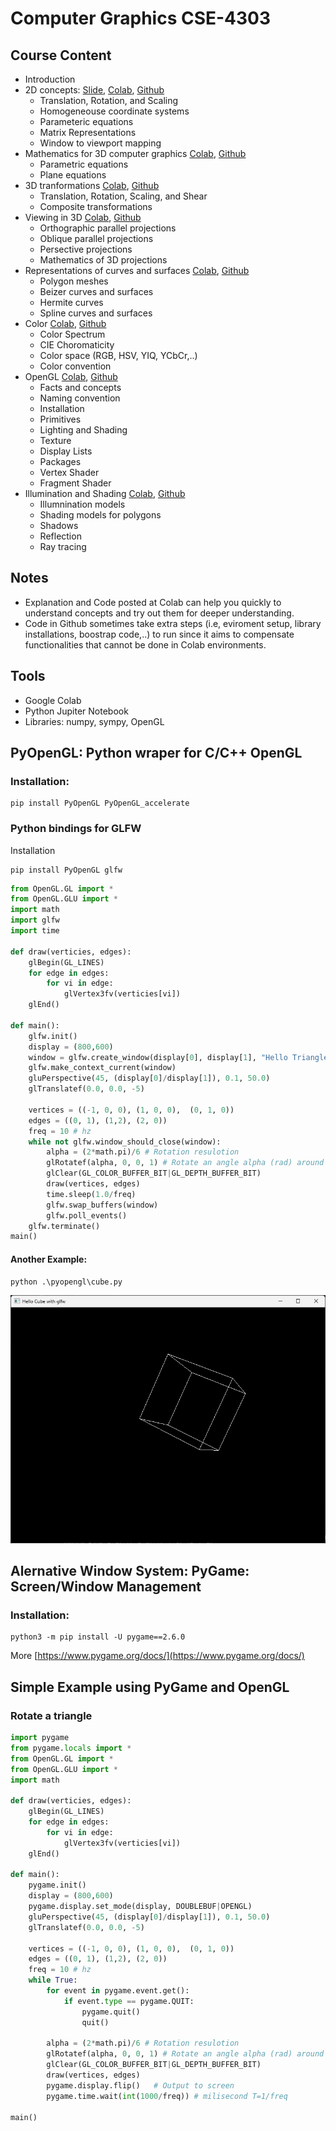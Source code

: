 # Computer Graphics CSE-4303
## Course Content
- Introduction 
- 2D concepts: [Slide](https://docs.google.com/presentation/d/1MGNEji7kmpE-0jM3T6DxQ9CYCXuhZqKqRJTtthco2Rg/edit?usp=sharing), [Colab](https://drive.google.com/file/d/1-xK6s2QdkULekYM8QJHcPT3pVwUFGwiM/view?usp=sharing), [Github](./lectures/w01_transformation_2D.ipynb)
    - Translation, Rotation, and Scaling
    - Homogeneouse coordinate systems
    - Parameteric equations
    - Matrix Representations
    - Window to viewport mapping
- Mathematics for 3D computer graphics [Colab](), [Github]()
    - Parametric equations
    - Plane equations
- 3D tranformations  [Colab](), [Github]()
    - Translation, Rotation, Scaling, and Shear
    - Composite transformations
- Viewing in 3D [Colab](), [Github]()
    - Orthographic parallel projections
    - Oblique parallel projections
    - Persective projections
    - Mathematics of 3D projections
- Representations of curves and surfaces [Colab](), [Github]()
    - Polygon meshes
    - Beizer curves and surfaces
    - Hermite curves
    - Spline curves and surfaces
- Color [Colab](), [Github]()
    - Color Spectrum
    - CIE Choromaticity
    - Color space (RGB, HSV, YIQ, YCbCr,..)
    - Color convention
- OpenGL [Colab](), [Github]()
    - Facts and concepts
    - Naming convention
    - Installation
    - Primitives
    - Lighting and Shading
    - Texture
    - Display Lists
    - Packages
    - Vertex Shader
    - Fragment Shader
- Illumination and Shading [Colab](), [Github]()
    - Illumnination models
    - Shading models for polygons
    - Shadows
    - Reflection
    - Ray tracing

## Notes
- Explanation and Code posted at Colab can help you quickly to understand concepts and try out them for deeper understanding.
- Code in Github sometimes take extra steps (i.e, eviroment setup, library installations, boostrap code,..) to run since it aims to compensate functionalities that cannot be done in Colab environments. 

## Tools
- Google Colab
- Python Jupiter Notebook
- Libraries: numpy, sympy, OpenGL

## PyOpenGL: Python wraper for C/C++ OpenGL
### Installation:
```
pip install PyOpenGL PyOpenGL_accelerate
```

###  Python bindings for GLFW
Installation
```
pip install PyOpenGL glfw
```

``` python
from OpenGL.GL import *
from OpenGL.GLU import *
import math
import glfw
import time

def draw(verticies, edges):
    glBegin(GL_LINES)
    for edge in edges:
        for vi in edge:
            glVertex3fv(verticies[vi])
    glEnd()

def main():
    glfw.init()
    display = (800,600)
    window = glfw.create_window(display[0], display[1], "Hello Triangle with glfw", None, None)
    glfw.make_context_current(window)
    gluPerspective(45, (display[0]/display[1]), 0.1, 50.0)
    glTranslatef(0.0, 0.0, -5)
    
    vertices = ((-1, 0, 0), (1, 0, 0),  (0, 1, 0))
    edges = ((0, 1), (1,2), (2, 0))
    freq = 10 # hz
    while not glfw.window_should_close(window):
        alpha = (2*math.pi)/6 # Rotation resulotion
        glRotatef(alpha, 0, 0, 1) # Rotate an angle alpha (rad) around vector(0, 0, 1) 
        glClear(GL_COLOR_BUFFER_BIT|GL_DEPTH_BUFFER_BIT)
        draw(vertices, edges)
        time.sleep(1.0/freq)
        glfw.swap_buffers(window)
        glfw.poll_events()
    glfw.terminate()
main()
```

#### Another Example:
```
python .\pyopengl\cube.py
```
![](./images/3dcube_lines.png)

## Alernative Window System: PyGame: Screen/Window Management
### Installation:
```
python3 -m pip install -U pygame==2.6.0
```
More [https://www.pygame.org/docs/](https://www.pygame.org/docs/)

## Simple Example using PyGame and OpenGL
### Rotate a triangle
``` python
import pygame
from pygame.locals import *
from OpenGL.GL import *
from OpenGL.GLU import *
import math

def draw(verticies, edges):
    glBegin(GL_LINES)
    for edge in edges:
        for vi in edge:
            glVertex3fv(verticies[vi])
    glEnd()

def main():
    pygame.init()
    display = (800,600)
    pygame.display.set_mode(display, DOUBLEBUF|OPENGL)
    gluPerspective(45, (display[0]/display[1]), 0.1, 50.0)
    glTranslatef(0.0, 0.0, -5)
    
    vertices = ((-1, 0, 0), (1, 0, 0),  (0, 1, 0))
    edges = ((0, 1), (1,2), (2, 0))
    freq = 10 # hz
    while True:
        for event in pygame.event.get():
            if event.type == pygame.QUIT:
                pygame.quit()
                quit()
                
        alpha = (2*math.pi)/6 # Rotation resulotion
        glRotatef(alpha, 0, 0, 1) # Rotate an angle alpha (rad) around vector(0, 0, 1) 
        glClear(GL_COLOR_BUFFER_BIT|GL_DEPTH_BUFFER_BIT)
        draw(vertices, edges)
        pygame.display.flip()   # Output to screen
        pygame.time.wait(int(1000/freq)) # milisecond T=1/freq

main()
```
